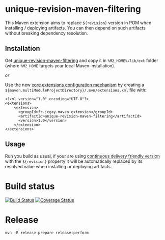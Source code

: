 # unique-revision-maven-filtering

This Maven extension aims to replace `${revision}` version in POM when installing / deploying artifacts. You can then depend on such artifacts without breaking dependency resolution.

## Installation

Get [unique-revision-maven-filtering](https://dl.bintray.com/jcgay/maven/fr/jcgay/maven/extension/unique-revision-maven-filtering/1.0/unique-revision-maven-filtering-1.0.jar) and copy it in `%M2_HOME%/lib/ext` folder (where `%M2_HOME` targets your local Maven installation).

*or*

Use the new [core extensions configuration mechanism](http://takari.io/2015/03/19/core-extensions.html) by creating a `${maven.multiModuleProjectDirectory}/.mvn/extensions.xml` file with:

```
<?xml version="1.0" encoding="UTF-8"?>
<extensions>
    <extension>
      <groupId>fr.jcgay.maven.extension</groupId>
      <artifactId>unique-revision-maven-filtering</artifactId>
      <version>1.0</version>
    </extension>
</extensions>
```

## Usage

Run you build as usual, if your are using [continuous delivery friendly version](https://maven.apache.org/docs/3.2.1/release-notes.html) with the `${revision}` property it will be automatically replaced by its resolved value when installing or deploying artifacts.

# Build status
[![Build Status](https://travis-ci.org/jcgay/unique-revision-maven-filtering.svg?branch=master)](https://travis-ci.org/jcgay/unique-revision-maven-filtering)
[![Coverage Status](https://coveralls.io/repos/jcgay/unique-revision-maven-filtering/badge.svg?branch=master)](https://coveralls.io/r/jcgay/unique-revision-maven-filtering?branch=master)

# Release

    mvn -B release:prepare release:perform